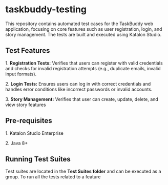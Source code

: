 # taskbuddy-testing
<p>This repository contains automated test cases for the TaskBuddy web application, focusing on core features such as user registration, login, and story management. The tests are built and executed using Katalon Studio.</p>
<h2>Test Features</h2>
<p>1. <b>Registration Tests:</b> Verifies that users can register with valid credentials and checks for invalid registration attempts (e.g., duplicate emails, invalid input formats).</p>
<p>2. <b>Login Tests:</b> Ensures users can log in with correct credentials and handles error conditions like incorrect passwords or invalid accounts.</p>
<p>3. <b>Story Management:</b> Verifies that user can create, update, delete, and view story features</p>
<h2>Pre-requisites</h2>
<p>1. Katalon Studio Enterprise</p>
<p>2. Java 8+</p>
<h2>Running Test Suites</h2>
<p>Test suites are located in the <b>Test Suites folder</b> and can be executed as a group. To run all the tests related to a feature </p>
